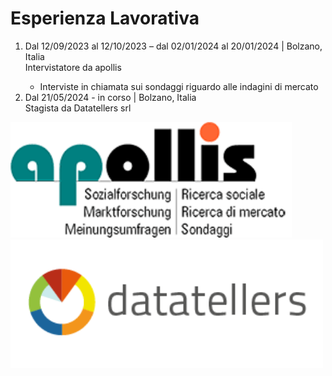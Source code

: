 <!DOCTYPE html>
<html> 
 <head> <link href="https://github.com/faizan-nd/faizan-nd.github.io/blob/main/style.css" rel="stylesheet" type="text/css" /></head>
 <body>
   <h1> Esperienza Lavorativa </h1>
    <p> 
    <ol> <li> Dal 12/09/2023 al 12/10/2023 – dal 02/01/2024 al 20/01/2024 | Bolzano, Italia </li>
     Intervistatore da apollis 
    <ul>
      <li> Interviste in chiamata sui sondaggi riguardo alle indagini di mercato </li> 
    </ul>
      <li> Dal 21/05/2024 - in corso | Bolzano, Italia</li>
      Stagista da Datatellers srl
    </ol>
  </p>
  <img src="https://github.com/faizan-nd/faizan-nd.github.io/blob/main/apollis.gif" width ="450">
  <img src="https://github.com/faizan-nd/faizan-nd.github.io/blob/main/dt_logo_google.png" width="500">
</body>
</html>
